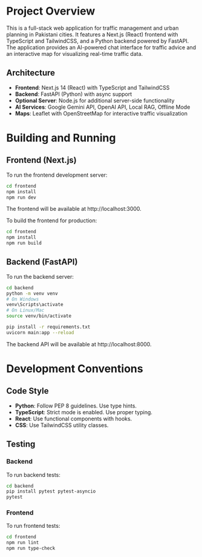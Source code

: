 # Project Overview

This is a full-stack web application for traffic management and urban planning in Pakistani cities. It features a Next.js (React) frontend with TypeScript and TailwindCSS, and a Python backend powered by FastAPI. The application provides an AI-powered chat interface for traffic advice and an interactive map for visualizing real-time traffic data.

## Architecture

*   **Frontend**: Next.js 14 (React) with TypeScript and TailwindCSS
*   **Backend**: FastAPI (Python) with async support
*   **Optional Server**: Node.js for additional server-side functionality
*   **AI Services**: Google Gemini API, OpenAI API, Local RAG, Offline Mode
*   **Maps**: Leaflet with OpenStreetMap for interactive traffic visualization

# Building and Running

## Frontend (Next.js)

To run the frontend development server:

```bash
cd frontend
npm install
npm run dev
```

The frontend will be available at http://localhost:3000.

To build the frontend for production:

```bash
cd frontend
npm install
npm run build
```

## Backend (FastAPI)

To run the backend server:

```bash
cd backend
python -m venv venv
# On Windows
venv\Scripts\activate
# On Linux/Mac
source venv/bin/activate

pip install -r requirements.txt
uvicorn main:app --reload
```

The backend API will be available at http://localhost:8000.

# Development Conventions

## Code Style

*   **Python**: Follow PEP 8 guidelines. Use type hints.
*   **TypeScript**: Strict mode is enabled. Use proper typing.
*   **React**: Use functional components with hooks.
*   **CSS**: Use TailwindCSS utility classes.

## Testing

### Backend

To run backend tests:

```bash
cd backend
pip install pytest pytest-asyncio
pytest
```

### Frontend

To run frontend tests:

```bash
cd frontend
npm run lint
npm run type-check
```
